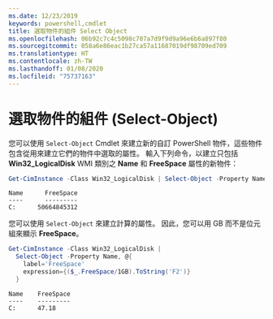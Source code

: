 ```yaml
---
ms.date: 12/23/2019
keywords: powershell,cmdlet
title: 選取物件的組件 Select Object
ms.openlocfilehash: 06b92c7c4c5098c707a7d9f9d9a96e6b6a897f80
ms.sourcegitcommit: 058a6e86eac1b27ca57a11687019df98709ed709
ms.translationtype: HT
ms.contentlocale: zh-TW
ms.lasthandoff: 01/08/2020
ms.locfileid: "75737163"
---
```

# <a name="selecting-parts-of-objects-select-object"></a>選取物件的組件 (Select-Object)

您可以使用 `Select-Object` Cmdlet 來建立新的自訂 PowerShell 物件，這些物件包含從用來建立它們的物件中選取的屬性。 輸入下列命令，以建立只包括 **Win32_LogicalDisk** WMI 類別之 **Name** 和 **FreeSpace** 屬性的新物件：

```powershell
Get-CimInstance -Class Win32_LogicalDisk | Select-Object -Property Name,FreeSpace
```

```Output
Name      FreeSpace
----      ---------
C:      50664845312
```

您可以使用 `Select-Object` 來建立計算的屬性。 因此，您可以用 GB 而不是位元組來顯示 **FreeSpace**。

```powershell
Get-CimInstance -Class Win32_LogicalDisk |
  Select-Object -Property Name, @{
    label='FreeSpace'
    expression={($_.FreeSpace/1GB).ToString('F2')}
  }
```

```Output
Name    FreeSpace
----    ---------
C:      47.18
```
